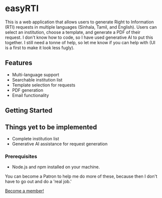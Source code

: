 # easyRTI

This is a web application that allows users to generate Right to Information (RTI) requests in multiple languages (Sinhala, Tamil, and English). Users can select an institution, choose a template, and generate a PDF of their request. I don't know how to code, so I have used generative AI to put this together. I still need a tonne of help, so let me know if you can help with (UI is a first to make it look less fugly).

## Features
- Multi-language support
- Searchable institution list
- Template selection for requests
- PDF generation
- Email functionality

## Getting Started

## Things yet to be implemented

- Complete institution list
- Generative AI assistance for request generation

### Prerequisites
- Node.js and npm installed on your machine.

You can become a Patron to help me do more of these, because then I don't have to go out and do a 'real job.'

<a href="https://www.patreon.com/bePatron?u=49713840" data-patreon-widget-type="become-patron-button">Become a member!</a><script async src="https://c6.patreon.com/becomePatronButton.bundle.js"></script>
